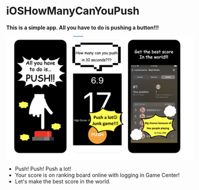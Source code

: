 # iOSHowManyCanYouPush
**This is a simple app. All you have to do is pushing a button!!!**

<img src="Sources/Screen Shots.png" >

- Push! Push! Push a lot!
- Your score is on ranking board online with logging in Game Center!
- Let's make the best score in the world.
